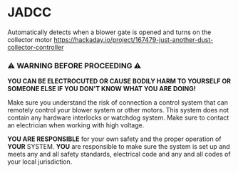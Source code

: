 # JADCC
Automatically detects when a blower gate is opened and turns on the collector motor
https://hackaday.io/project/167479-just-another-dust-collector-controller

### :warning: WARNING BEFORE PROCEEDING :warning: 
**YOU CAN BE ELECTROCUTED OR CAUSE BODILY HARM TO YOURSELF OR SOMEONE ELSE IF YOU DON'T KNOW WHAT YOU ARE DOING!**

Make sure you understand the risk of connection a control system that can remotely control your blower system or other motors.  This system does not contain any hardware interlocks or watchdog system.  Make sure to contact an electrician when working with high voltage.  

**YOU ARE RESPONSIBLE** for your own safety and the proper operation of **YOUR** SYSTEM.  **YOU** are responsible to make sure the system is set up and meets any and all safety standards, electrical code and any and all codes of your local jurisdiction.
